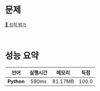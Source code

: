 # 문제
[📃 성적 평가](https://softeer.ai/practice/info.do?idx=1&eid=1309)

<br>

# 성능 요약

| 언어 | 실행시간 | 메모리| 득점 |
| :-----: | :-----: | :-----: | :-----: |
| **Python** | 590ms | 81.17MB | 100.0 |
